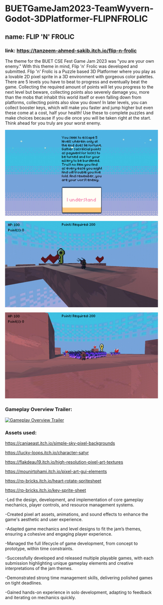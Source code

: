 # BUETGameJam2023-TeamWyvern-Godot-3DPlatformer-FLIPNFROLIC
## name: FLIP 'N' FROLIC
### link: https://tanzeem-ahmed-sakib.itch.io/flip-n-frolic

The theme for the BUET CSE Fest Game Jam 2023 was "you are your own enemy." With this theme in mind, Flip 'n' Frolic was developed and submitted. Flip 'n' Frolic is a Puzzle based 3D Platformer where you play as a lovable 2D pixel sprite in a 3D environment with gorgeous color palettes. There are 5 levels you have to beat to progress and eventually beat the game. Collecting the required amount of points will let you progress to the next level but beware, collecting points also severely damage you, more than the mobs that inhabit this world itself or even falling down from platforms, collecting points also slow you down! In later levels, you can collect booster keys, which will make you faster and jump higher but even these come at a cost, half your health! Use these to complete puzzles and make choices because if you die once you will be taken right at the start. Think ahead for you truly are your worst enemy.

![one](screencaps/one.jpg)

![two](screencaps/two.jpg)

![three](screencaps/three.jpg)

### Gameplay Overview Trailer:

[![Gameplay Overview Trailer](https://img.youtube.com/vi/nxUEooXWGLM/hqdefault.jpg)](https://youtu.be/nxUEooXWGLM)

### Assets used:

https://caniaeast.itch.io/simple-sky-pixel-backgrounds

https://lucky-loops.itch.io/character-satyr

https://flakdeau19.itch.io/high-resolution-pixel-art-textures

https://mounirtohami.itch.io/pixel-art-gui-elements

https://rp-bricks.itch.io/heart-rotate-spritesheet

https://rp-bricks.itch.io/key-sprite-sheet

-Led the design, development, and implementation of core gameplay mechanics, player
controls, and resource management systems.

-Created pixel art assets, animations, and sound effects to enhance the game's aesthetic
and user experience.

-Adapted game mechanics and level designs to fit the jam’s themes, ensuring a cohesive
and engaging player experience.

-Managed the full lifecycle of game development, from concept to prototype, within time
constraints.

-Successfully developed and released multiple playable games, with each submission
highlighting unique gameplay elements and creative interpretations of the jam themes.

-Demonstrated strong time management skills, delivering polished games on tight
deadlines.

-Gained hands-on experience in solo development, adapting to feedback and iterating on
mechanics quickly.
